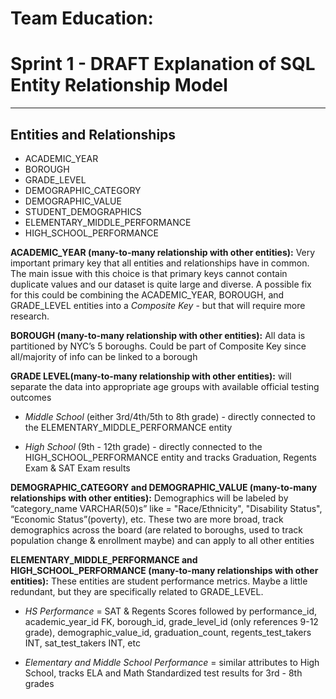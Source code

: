 # Team Education: 
# Sprint 1 - DRAFT Explanation of SQL Entity Relationship Model 
___

## Entities and Relationships

- ACADEMIC_YEAR
- BOROUGH
- GRADE_LEVEL
- DEMOGRAPHIC_CATEGORY  
- DEMOGRAPHIC_VALUE
- STUDENT_DEMOGRAPHICS
- ELEMENTARY_MIDDLE_PERFORMANCE
- HIGH_SCHOOL_PERFORMANCE

**ACADEMIC_YEAR (many-to-many relationship with other entities):** Very important primary key that all entities and relationships have in common. The main issue with this choice is that primary keys cannot contain duplicate values and our dataset is quite large and diverse.
A possible fix for this could be combining the ACADEMIC_YEAR, BOROUGH, and GRADE_LEVEL entities into a *Composite Key* - but that will require more research.

**BOROUGH (many-to-many relationship with other entities):** All data is partitioned by NYC’s 5 boroughs. Could be part of Composite Key since all/majority of info can be linked to a borough

**GRADE LEVEL(many-to-many relationship with other entities):** will separate the data into appropriate age groups with available official testing outcomes 

  - *Middle School* (either 3rd/4th/5th to 8th grade) - directly connected to the ELEMENTARY_MIDDLE_PERFORMANCE entity

  - *High School* (9th - 12th grade) - directly connected to the HIGH_SCHOOL_PERFORMANCE entity and tracks Graduation, Regents Exam & SAT Exam results
 
**DEMOGRAPHIC_CATEGORY and DEMOGRAPHIC_VALUE (many-to-many relationships with other entities):**  Demographics will be labeled by “category_name VARCHAR(50)s” like =   "Race/Ethnicity", "Disability Status", “Economic Status”(poverty), etc. 
These two are more broad, track demographics across the board (are related to boroughs, used to track population change & enrollment maybe) and can apply to all other entities

**ELEMENTARY_MIDDLE_PERFORMANCE and HIGH_SCHOOL_PERFORMANCE (many-to-many relationships with other entities):** These entities are student performance metrics. Maybe a little redundant, but they are specifically related to GRADE_LEVEL.

  - *HS Performance* = SAT & Regents Scores followed by performance_id, academic_year_id FK,  borough_id,  grade_level_id (only references 9-12 grade), demographic_value_id,  graduation_count,  regents_test_takers INT, sat_test_takers INT, etc

  - *Elementary and Middle School Performance* = similar attributes to High School, tracks ELA and Math Standardized test results for 3rd - 8th grades
